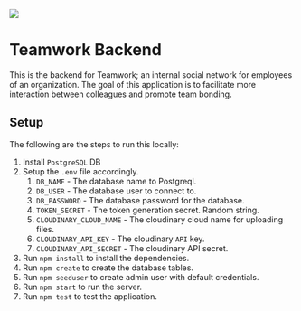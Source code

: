 ![](https://github.com/cymushier/teamwork-be/workflows/Teamwork%20BE%20CI/badge.svg)
# Teamwork Backend
This is the backend for Teamwork; an internal social network for employees of an organization. The goal of this application is to facilitate more interaction between colleagues and promote team bonding. 

## Setup
The following are the steps to run this locally:
1. Install `PostgreSQL` DB
2. Setup the `.env` file accordingly.
    1. `DB_NAME` - The database name to Postgreql.
    2. `DB_USER` - The database user to connect to.
    3. `DB_PASSWORD` - The database password for the database.
    4. `TOKEN_SECRET` - The token generation secret. Random string.
    5. `CLOUDINARY_CLOUD_NAME` - The cloudinary cloud name for uploading files.
    6. `CLOUDINARY_API_KEY` - The cloudinary `API` key.
    7. `CLOUDINARY_API_SECRET` - The cloudinary API secret.
3. Run `npm install` to install the dependencies.
4. Run `npm create` to create the database tables.
5. Run `npm seeduser` to create admin user with default credentials.
6. Run `npm start` to run the server.
7. Run `npm test` to test the application.

